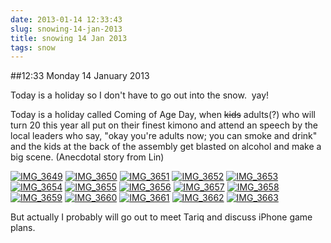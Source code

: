 ```yaml
---
date: 2013-01-14 12:33:43
slug: snowing-14-jan-2013
title: snowing 14 Jan 2013
tags: snow
---
```


##12:33 Monday 14 January 2013

Today is a holiday so I don't have to go out into the snow.  yay!

Today is a holiday called Coming of Age Day, when <del>kids</del> adults(?) who will turn 20 this year all put on their finest kimono and attend an speech by the local leaders who say, "okay you're adults now; you can smoke and drink" and the kids at the back of the assembly get blasted on alcohol and make a big scene. (Anecdotal story from Lin)

[![IMG_3649](/images/2013/01/IMG_3649.jpg)](http://robnugen.com/blog/2013/01/14/snowing-14-jan-2013/img_3649/)
[![IMG_3650](/images/2013/01/IMG_3650.jpg)](http://robnugen.com/blog/2013/01/14/snowing-14-jan-2013/img_3650/)
[![IMG_3651](/images/2013/01/IMG_3651.jpg)](http://robnugen.com/blog/2013/01/14/snowing-14-jan-2013/img_3651/)
[![IMG_3652](/images/2013/01/IMG_3652.jpg)](http://robnugen.com/blog/2013/01/14/snowing-14-jan-2013/img_3652/)
[![IMG_3653](/images/2013/01/IMG_3653.jpg)](http://robnugen.com/blog/2013/01/14/snowing-14-jan-2013/img_3653/)
[![IMG_3654](/images/2013/01/IMG_3654.jpg)](http://robnugen.com/blog/2013/01/14/snowing-14-jan-2013/img_3654/)
[![IMG_3655](/images/2013/01/IMG_3655.jpg)](http://robnugen.com/blog/2013/01/14/snowing-14-jan-2013/img_3655/)
[![IMG_3656](/images/2013/01/IMG_3656.jpg)](http://robnugen.com/blog/2013/01/14/snowing-14-jan-2013/img_3656/)
[![IMG_3657](/images/2013/01/IMG_3657.jpg)](http://robnugen.com/blog/2013/01/14/snowing-14-jan-2013/img_3657/)
[![IMG_3658](/images/2013/01/IMG_3658.jpg)](http://robnugen.com/blog/2013/01/14/snowing-14-jan-2013/img_3658/)
[![IMG_3659](/images/2013/01/IMG_3659.jpg)](http://robnugen.com/blog/2013/01/14/snowing-14-jan-2013/img_3659/)
[![IMG_3660](/images/2013/01/IMG_3660.jpg)](http://robnugen.com/blog/2013/01/14/snowing-14-jan-2013/img_3660/)
[![IMG_3661](/images/2013/01/IMG_3661.jpg)](http://robnugen.com/blog/2013/01/14/snowing-14-jan-2013/img_3661/)
[![IMG_3662](/images/2013/01/IMG_3662.jpg)](http://robnugen.com/blog/2013/01/14/snowing-14-jan-2013/img_3662/)
[![IMG_3663](/images/2013/01/IMG_3663.jpg)](http://robnugen.com/blog/2013/01/14/snowing-14-jan-2013/img_3663/)

But actually I probably will go out to meet Tariq and discuss iPhone game plans.
